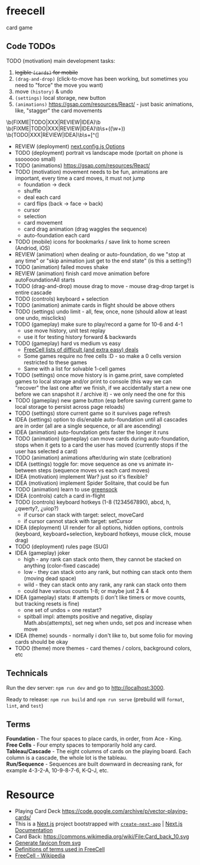 # freecell

card game

## Code TODOs

TODO (motivation) main development tasks:

1. ~~legible `(cards)` for mobile~~
1. `(drag-and-drop)` (click-to-move has been working, but sometimes you need to "force" the move you want)
1. move `(history)` & undo
1. `(settings)` local storage, new button
1. `(animations)` https://gsap.com/resources/React/ - just basic animations, like, "stagger" the card movements

\b(FIXME|TODO|XXX|REVIEW|IDEA)\b
\b(FIXME|TODO|XXX|REVIEW|IDEA)\b\s+\((\w+)\)
\b(TODO|XXX|REVIEW|IDEA)\b\s+[^(]

- REVIEW (deployment) [next.config.js Options](https://nextjs.org/docs/app/api-reference/next-config-js)
- TODO (deployment) portrait vs landscape mode (portait on phone is ssoooooo small)
- TODO (animations) https://gsap.com/resources/React/
- TODO (motivation) movement needs to be fun, animations are important, every time a card moves, it must not jump
  - foundation -> deck
  - shuffle
  - deal each card
  - card flips (back -> face -> back)
  - cursor
  - selection
  - card movement
  - card drag animation (drag waggles the sequence)
  - auto-foundation each card
- TODO (mobile) icons for bookmarks / save link to home screen (Andriod, iOS)
- REVIEW (animation) when dealing or auto-foundation, do we "stop at any time" or "skip animation just get to the end state" (is this a setting?)
- TODO (animation) failed moves shake
- REVIEW (animation) finish card move animation before autoFoundationAll starts
- TODO (drag-and-drop) mouse drag to move - mouse drag-drop target is entire cascade
- TODO (controls) keyboard + selection
- TODO (animation) animate cards in flight should be above others
- TODO (settings) undo limit - all, few, once, none (should allow at least one undo, misclicks)
- TODO (gameplay) make sure to play/record a game for 10-6 and 4-1
  - use move history, unit test replay
  - use it for testing history forward & backwards
- TODO (gameplay) hard vs medium vs easy
  - [FreeCell lists of difficult (and extra easy) deals](https://www.solitairelaboratory.com/fclists.html)
  - Some games require no free cells :D - so make a 0 cells version restricted to these games
  - Same with a list for solvable 1-cell games
- TODO (settings) once move history is in game.print, save completed games to local storage and/or print to console (this way we can "recover" the last one after we finish, if we accidentally start a new one before we can snapshot it / archive it) - we only need the one for this
- TODO (gameplay) new game button (esp before saving current game to local storage to persist across page reloads)
- TODO (settings) store current game so it survives page refresh
- IDEA (settings) option to dis/enable auto-foundation until all cascades are in order (all are a single sequence, or all are ascending)
- IDEA (animation) auto-foundation gets faster the longer it runs
- TODO (animation) (gameplay) can move cards during auto-foundation, stops when it gets to a card the user has moved (currently stops if the user has selected a card)
- TODO (animation) animations after/during win state (celbration)
- IDEA (settings) toggle for: move sequence as one vs animate in-between steps (sequence moves vs each card moves)
- IDEA (motivation) implement War? just so it's flexible?
- IDEA (motivation) implement Spider Solitaire, that could be fun
- TODO (animation) learn to use [greensock](https://css-tricks.com/how-to-animate-on-the-web-with-greensock/)
- IDEA (controls) catch a card in-flight
- TODO (controls) keyboard hotkeys (1-8 (1234567890), abcd, h, ¿qwerty?, ¿uiop?)
  - if cursor can stack with target: select, moveCard
  - if cursor cannot stack with target: setCursor
- IDEA (deployment) UI render for all options, hidden options, controls (keyboard, keyboard+selection, keyboard hotkeys, mouse click, mouse drag)
- TODO (deployment) rules page (SUG)
- IDEA (gameplay) joker
  - high - any rank can stack onto them, they cannot be stacked on anything (color-fixed cascade)
  - low - they can stack onto any rank, but nothing can stack onto them (moving dead space)
  - wild - they can stack onto any rank, any rank can stack onto them
  - could have various counts 1-8; or maybe just 2 & 4
- IDEA (gameplay) stats: # attempts (i don't like timers or move counts, but tracking resets is fine)
  - one set of undos = one restart?
  - spitball impl: attempts positive and negative, display Math.abs(attempts), set neg when undo, set pos and increase when move
- IDEA (theme) sounds - normally i don't like to, but some folio for moving cards should be okay
- TODO (theme) more themes - card themes / colors, background colors, etc

## Technicals

Run the dev server: `npm run dev` and go to [http://localhost:3000](http://localhost:3000).

Ready to release: `npm run build` and `npm run serve` (prebuild will `format`, `lint`, and `test`)

## Terms

**Foundation** - The four spaces to place cards, in order, from Ace - King. \
**Free Cells** - Four empty spaces to temporarily hold any card. \
**Tableau/Cascade** - The eight columns of cards on the playing board. Each column is a cascade, the whole lot is the tableau. \
**Run/Sequence** - Sequences are built downward in decreasing rank, for example 4-3-2-A, 10-9-8-7-6, K-Q-J, etc.

# Resource

- Playing Card Deck https://code.google.com/archive/p/vector-playing-cards/
- This is a [Next.js](https://nextjs.org/) project bootstrapped with [`create-next-app`](https://github.com/vercel/next.js/tree/canary/packages/create-next-app) | [Next.js Documentation](https://nextjs.org/docs)
- Card Back: https://commons.wikimedia.org/wiki/File:Card_back_10.svg
- [Generate favicon from svg](https://svg2ico.com/)
- [Definitions of terms used in FreeCell](https://mobilityware.helpshift.com/hc/en/12-freecell/faq/3459-definitions-of-terms-used-in-freecell/)
- [FreeCell - Wikipedia](https://en.wikipedia.org/wiki/FreeCell)

